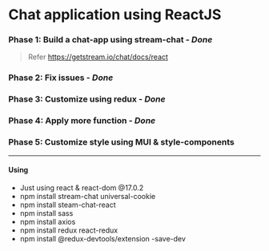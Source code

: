 # Chat application using ReactJS
### Phase 1: Build a chat-app using stream-chat - ***Done***
  > Refer https://getstream.io/chat/docs/react
### Phase 2: Fix issues - ***Done***
### Phase 3: Customize using redux - ***Done***
### Phase 4: Apply more function - ***Done***
### Phase 5: Customize style using MUI & style-components
---
#### Using
- Just using react & react-dom @17.0.2
- npm install stream-chat universal-cookie
- npm install steam-chat-react
- npm install sass
- npm install axios
- npm install redux react-redux
- npm install @redux-devtools/extension -save-dev
